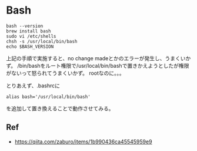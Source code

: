 Bash
===

```
bash --version
brew install bash
sudo vi /etc/shells
chsh -s /usr/local/bin/bash
echo $BASH_VERSION
```

上記の手順で実施すると、no change madeとかのエラーが発生し、うまくいかず。
/bin/bashをルート権限で/usr/local/bin/bashで置きかえようとしたが権限がないって怒られてうまくいかず。
rootなのに。。。

とりあえず、.bashrcに

```
alias bash='/usr/local/bin/bash'
```

を追加して置き換えることで動作させてみる。

Ref
---

* https://qiita.com/zaburo/items/1b990436ca45545959e9